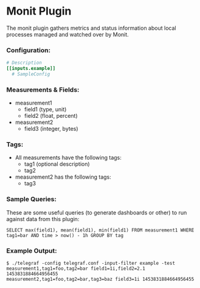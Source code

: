 # Monit Plugin

The monit plugin gathers metrics and status information about local processes managed and watched over by Monit.

### Configuration:

```toml
# Description
[[inputs.example]]
  # SampleConfig
```

### Measurements & Fields:

<optional description>

- measurement1
    - field1 (type, unit)
    - field2 (float, percent)
- measurement2
    - field3 (integer, bytes)

### Tags:

- All measurements have the following tags:
    - tag1 (optional description)
    - tag2
- measurement2 has the following tags:
    - tag3
    
### Sample Queries:

These are some useful queries (to generate dashboards or other) to run against data from this plugin:

```
SELECT max(field1), mean(field1), min(field1) FROM measurement1 WHERE tag1=bar AND time > now() - 1h GROUP BY tag
```

### Example Output:

```
$ ./telegraf -config telegraf.conf -input-filter example -test
measurement1,tag1=foo,tag2=bar field1=1i,field2=2.1 1453831884664956455
measurement2,tag1=foo,tag2=bar,tag3=baz field3=1i 1453831884664956455
```
